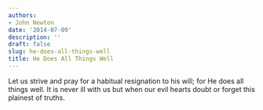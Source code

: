 ```yaml
---
authors:
- John Newton
date: '2014-07-09'
description: ''
draft: false
slug: he-does-all-things-well
title: He Does All Things Well
---
```

Let us strive and pray for a habitual resignation to his will; for He does all things well. It is never ill with us but when our evil hearts doubt or forget this plainest of truths.



